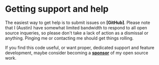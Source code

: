 # Getting support and help

The easiest way to get help is to submit issues on **[GitHub]**. Please note
that I (Austin) have somewhat limited bandwidth to respond to all open source
inqueries, so please don't take a lack of action as a dismissal or anything.
Pinging me or contacting me should get things rolling.

If you find this code useful, or want proper, dedicated support and feature
development, maybe consider becoming a **[sponsor]** of my open source work.

[sponsor]: https://github.com/sponsors/thoughtpolice
